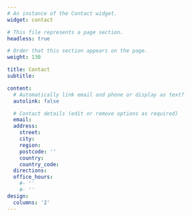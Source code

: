 ```yaml
---
# An instance of the Contact widget.
widget: contact

# This file represents a page section.
headless: true

# Order that this section appears on the page.
weight: 130

title: Contact
subtitle:

content:
  # Automatically link email and phone or display as text?
  autolink: false

  # Contact details (edit or remove options as required)
  email: 
  address:
    street: 
    city: 
    region: 
    postcode: ''
    country: 
    country_code: 
  directions: 
  office_hours:
    #- ''
    #- ''
design:
  columns: '2'
---
```

